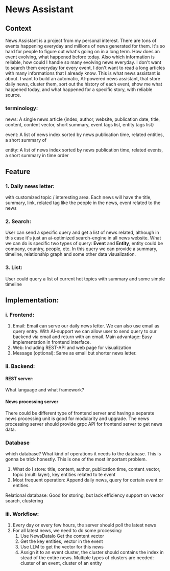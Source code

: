 # News Assistant
## Context
News Assistant is a project from my personal interest. There are tons of events happening everyday and millions of news generated for them. It's so hard for people to figure out what's going on in a long term. How does an event evolving, what happened before today. Also which information is reliable, how could I handle so many evolving news everyday. I don't want to search them everyday for every event, I don't want to read a long articles with many informations that I already know. This is what news assistant is about. I want to build an automatic, AI-powered news assistant, that store daily news, cluster them, sort out the history of each event, show me what happened today, and what happened for a specific story, with reliable source.

### terminology:
news: A single news article {index, author, website, publication date, title, content, content vector, short summary, event tags list, entity tags list}

event: A list of news index sorted by news publication time, related entities, a short summary of 

entity: A list of news index sorted by news publication time, related events, a short summary in time order

## Feature
### 1. Daily news letter:
 with customized topic / interesting area. Each news will have the title, summary, link, related tag like the people in the news, event related to the news
### 2. Search: 
User can send a specific query and get a list of news related, although in this case it's just an ai-optimized search-engine in all news website. What we can do is specific two types of query: **Event** and **Entity**, entity could be company, country, people, etc. In this query we can provide a summary, timeline, relationship graph and some other data visualization.
### 3. List: 
User could query a list of current hot topics with summary and some simple timeline

## Implementation:
### i. Frontend: 
1. Email: Email can serve our daily news letter. We can also use email as query entry. With AI-support we can allow user to send query to our backend via email and return with an email. Main advantage: Easy implementation in frontend interface.
2. Web: Including REST-API and web page for visualization
3. Message (optional): Same as email but shorter news letter.

### ii. Backend:
#### REST server: 
What language and what framework? 
#### News processing server
There could be different type of frontend server and having a separate news processing unit is good for modularity and upgrade. The news processing server should provide grpc API for frontend server to get news data.
### Database
which database? What kind of operations it needs to the database. This is gonna be trick honestly.
This is one of the most important problem. 

1. What do I store: title, content, author, publication time, content_vector, topic (multi layer), key entities related to te event
2. Most frequent operation: Append daily news, query for certain event or entities. 

Relational database: Good for storing, but lack efficiency support on vector search, clustering

### iii. Workflow:
1. Every day or every few hours, the server should poll the latest news
2. For all latest news, we need to do some processing:
   1. Use NewsDataIo Get the content vector
   2. Get the key entities, vector in the event
   3. Use LLM to get the vector for this news
   4. Assign it to an event cluster, the cluster should contains the index in stead of the entire news. Multiple types of clusters are needed: cluster of an event, cluster of an entity